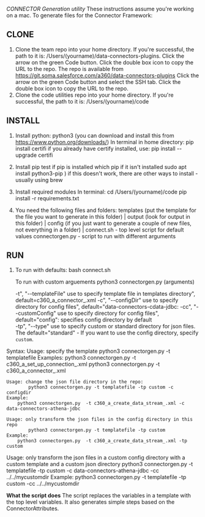 *CONNECTOR Generation utility*
These instructions assume you're working on a mac.
To generate files for the Connector Framework:

## CLONE

1) Clone the team repo into your home directory. If you're successful, the path to it is:
   /Users/(yourname)/data-connectors-plugins. 
   Click the arrow on the green Code button. Click the double box icon to copy the URL to the repo.
   The repo is available from https://git.soma.salesforce.com/a360/data-connectors-plugins
   Click the arrow on the green Code button and select the SSH tab. Click the double box icon to copy the URL to the repo.
2) Clone the code utilities repo into your home directory. If you're successful, the path to it is:
   /Users/(yourname)/code

## INSTALL

1) Install python:
	python3 (you can download and install this from https://www.python.org/downloads/)
	In terminal in home directory:
	pip install certifi
	if you already have certify installed, use: pip install --upgrade certifi
2) Install pip
	test if pip is installed 
	which pip
	if it isn't installed
	sudo apt install python3-pip )
	if this doesn't work, there are other ways to install - usually using brew
	
3) Install required modules
	In terminal:
	cd /Users/(yourname)/code
	pip install -r requirements.txt
	
2) You need the following files and folders:
   templates (put the template for the file you want to generate in this folder)
   |
   output (look for output in this folder)
   |
   config (if you just want to generate a couple of new files, not everything in a folder)
   |
   connect.sh - top level script for default values
   connectorgen.py - script to run with different arguments

## RUN
1) To run with defaults:
	bash connect.sh
	
	To run with custom arguements
	 python3 connectorgen.py (arguments)
	
     -t", "--templateFile" use to specify template file in templates directory",	default=c360_a_connector_.xml
     -c", "--configDir" use to specify directory for config files",	default="data-connectors-cdata-jdbc: 
     -cc", "--customConfig" use to specify directory for config files",	default="config": specifies config directory by default  
     -tp", "--type" use to specify custom or standard directory for json files. The default="standard" -
               If you want to use the config directory, specify `custom`.
               
Syntax:
	Usage: specify the template
		python3 connectorgen.py -t templatefile 
	Examples:
		python3 connectorgen.py  -t c360_a_set_up_connection_.xml
		python3 connectorgen.py  -t c360_a_connector_.xml
	
	Usage: change the json file directory in the repo:
    		python3 connectorgen.py -t templatefile -tp custom -c configdir 
	Example:
    	python3 connectorgen.py  -t c360_a_create_data_stream_.xml -c data-connectors-athena-jdbc

	Usage: only transform the json files in the config directory in this repo
    		python3 connectorgen.py -t templatefile -tp custom 
	Example:
    	python3 connectorgen.py  -t c360_a_create_data_stream_.xml -tp custom 

   Usage: only transform the json files in a custom config directory with a custom template and a custom json directory
   		python3 connectorgen.py -t templatefile -tp custom -c data-connectors-athena-jdbc -cc ../../mycustomdir
   Example: 
    python3 connectorgen.py -t templatefile -tp custom -cc ../../mycustomdir
    
**What the script does**
The script replaces the variables in a template with the top level variables. It also generates simple steps based on the ConnectorAttributes.     
